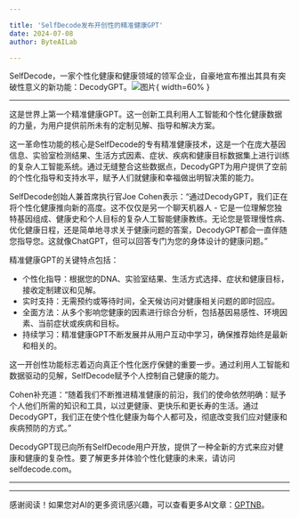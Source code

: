 ```yaml
---

title: 'SelfDecode发布开创性的精准健康GPT'
date: 2024-07-08
author: ByteAILab

---
```


SelfDecode，一家个性化健康和健康领域的领军企业，自豪地宣布推出其具有突破性意义的新功能：DecodyGPT。![图片](https://ai-techpark.com/wp-content/uploads/2024/07/SelfDecode-960x540.jpg){ width=60% }

---
这是世界上第一个精准健康GPT。这一创新工具利用人工智能和个性化健康数据的力量，为用户提供前所未有的定制见解、指导和解决方案。

这一革命性功能的核心是SelfDecode的专有精准健康技术，这是一个在庞大基因信息、实验室检测结果、生活方式因素、症状、疾病和健康目标数据集上进行训练的复杂人工智能系统。通过无缝整合这些数据点，DecodyGPT为用户提供了空前的个性化指导和支持水平，赋予人们就健康和幸福做出明智决策的能力。

SelfDecode创始人兼首席执行官Joe Cohen表示：“通过DecodyGPT，我们正在将个性化健康推向新的高度。这不仅仅是另一个聊天机器人 - 它是一位理解您独特基因组成、健康史和个人目标的复杂人工智能健康教练。无论您是管理慢性病、优化健康日程，还是简单地寻求关于健康问题的答案，DecodyGPT都会一直伴随您指导您。这就像ChatGPT，但可以回答专门为您的身体设计的健康问题。”

精准健康GPT的关键特点包括：
- 个性化指导：根据您的DNA、实验室结果、生活方式选择、症状和健康目标，接收定制建议和见解。
- 实时支持：无需预约或等待时间，全天候访问对健康相关问题的即时回应。
- 全面方法：从多个影响您健康的因素进行综合分析，包括基因易感性、环境因素、当前症状或疾病和目标。
- 持续学习：精准健康GPT不断发展并从用户互动中学习，确保推荐始终是最新和相关的。

这一开创性功能标志着迈向真正个性化医疗保健的重要一步。通过利用人工智能和数据驱动的见解，SelfDecode赋予个人控制自己健康的能力。

Cohen补充道：“随着我们不断推进精准健康的前沿，我们的使命依然明确：赋予个人他们所需的知识和工具，以过更健康、更快乐和更长寿的生活。通过DecodyGPT，我们正在使个性化健康为每个人都可及，彻底改变我们应对健康和疾病预防的方式。”

DecodyGPT现已向所有SelfDecode用户开放，提供了一种全新的方式来应对健康和健康的复杂性。要了解更多并体验个性化健康的未来，请访问selfdecode.com。


---
---
感谢阅读！如果您对AI的更多资讯感兴趣，可以查看更多AI文章：[GPTNB](https://gptnb.com)。